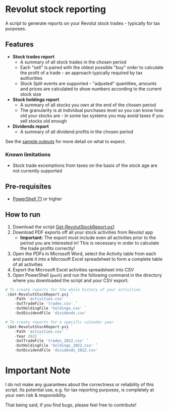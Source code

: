 # Revolut stock reporting
A script to generate reports on your Revolut stock trades - typically for tax purposes.

## Features

* **Stock trades report**
    * A summary of all stock trades in the chosen period
    * Each "sell" is paired with the oldest possible "buy" order to calculate the profit of a trade - an approach typically required by tax authorities
    * Stock Split events are supported - "adjusted" quantities, amounts and prices are calculated to show numbers according to the current stock size
* **Stock holdings report**
    * A summary of all stocks you own at the end of the chosen period
    * The granularity is at individual purchases level so you can know how old your stocks are - in some tax systems you may avoid taxes if you sell stocks old enough
* **Dividends report**
    * A summary of all dividend profits in the chosen period

See the [sample outputs](samples) for more detail on what to expect.

### Known limitations

* Stock trade excemptions from taxes on the basis of the stock age are not currently supported

## Pre-requisites
* [PowerShell 7.1](https://docs.microsoft.com/en-us/powershell/scripting/install/installing-powershell?view=powershell-7.1) or higher

## How to run
1. Download the script [Get-RevolutStockReport.ps1](https://raw.githubusercontent.com/vojtechvit/revolut-stocks-reports/main/Get-RevolutStockReport.ps1)
2. Download PDF exports off all your stock activities from Revolut app
   * **Important:** The export must include even all activities prior to the period you are interested in! This is necessary in order to calculate the trade profits correctly!
3. Open the PDFs in Microsoft Word, select the Activity table from each and paste it into a Microsoft Excel spreadsheet to form a complete table of all activities
4. Export the Microsoft Excel activities spreadsheet into CSV
5. Open PowerShell (`pwsh`) and run the following command in the directory where you downloaded the script and your CSV export:

```powershell
# To create reports for the whole history of your activities
.\Get-RevolutStockReport.ps1 `
    -Path 'activities.csv' `
    -OutTradeFile 'trades.csv' `
    -OutHoldingFile 'holdings.csv' `
    -OutDividendFile 'dividends.csv'

# To create reports for a specific calendar year
.\Get-RevolutStockReport.ps1 `
    -Path 'activities.csv' `
    -Year 2022 `
    -OutTradeFile 'trades_2022.csv' `
    -OutHoldingFile 'holdings_2022.csv' `
    -OutDividendFile 'dividends_2022.csv'
```

# Important Note
I do not make any guarantees about the correctness or reliability of this script. Its potential use, e.g. for tax reporting purposes, is completely at your own risk & responsiblity.

That being said, if you find bugs, please feel free to contribute!
